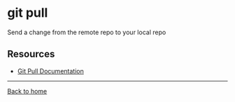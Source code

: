 # git pull

Send a change from the remote repo to your local repo

## Resources

- [Git Pull Documentation](https://git-scm.com/docs/git-pull)

---

[Back to home](../README.md)